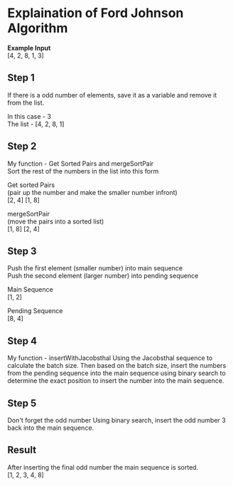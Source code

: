 # Explaination of Ford Johnson Algorithm

**Example Input**  
[4, 2, 8, 1, 3]

## Step 1 ##
If there is a odd number of elements, save it as a variable and remove it from the list.

In this case - 3  
The list - [4, 2, 8, 1]

## Step 2 ##
My function - Get Sorted Pairs and mergeSortPair  
Sort the rest of the numbers in the list into this form

Get sorted Pairs  
(pair up the number and make the smaller number infront)  
[2, 4] [1, 8]  

mergeSortPair  
(move the pairs into a sorted list)  
[1, 8] [2, 4]

## Step 3 ##
Push the first element (smaller number) into main sequence  
Push the second element (larger number) into pending sequence

Main Sequence  
[1, 2]

Pending Sequence  
[8, 4]

## Step 4 ##
My function - insertWithJacobsthal
Using the Jacobsthal sequence to calculate the batch size.
Then based on the batch size, insert the numbers from the pending sequence into the main sequence using binary search to determine the exact position to insert the number into the main sequence.

## Step 5 ##
Don't forget the odd number
Using binary search, insert the odd number 3 back into the main sequence.

## Result ##
After inserting the final odd number the main sequence is sorted.  
[1, 2, 3, 4, 8]


